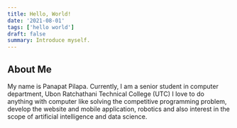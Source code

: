 ```yaml
---
title: Hello, World!
date: '2021-08-01'
tags: ['hello world']
draft: false
summary: Introduce myself.
---
```


## About Me

My name is Panapat Pilapa.
Currently, I am a senior student in computer department, Ubon Ratchathani Technical College (UTC)
I love to do anything with computer like solving the competitive programming problem, develop the website and mobile application, robotics and also interest in the scope of artificial intelligence and data science.
